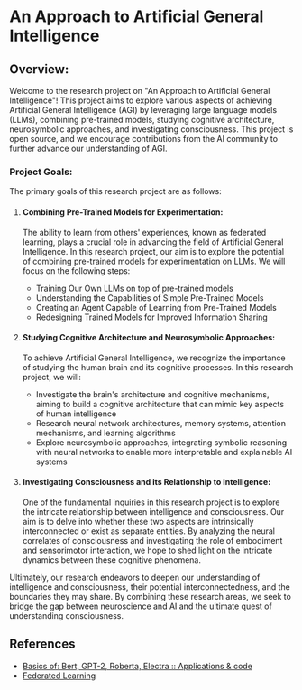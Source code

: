 <!DOCTYPE html>
<html>
<head>
  <title>An Approach to Artificial General Intelligence</title>
</head>
<body>
  <h1>An Approach to Artificial General Intelligence</h1>
  <h2>Overview:</h2>
  <p>Welcome to the research project on "An Approach to Artificial General Intelligence"! This project aims to explore various aspects of achieving Artificial General Intelligence (AGI) by leveraging large language models (LLMs), combining pre-trained models, studying cognitive architecture, neurosymbolic approaches, and investigating consciousness. This project is open source, and we encourage contributions from the AI community to further advance our understanding of AGI.</p>

  <h3>Project Goals:</h3>
  <p>The primary goals of this research project are as follows:</p>
  <ol>
    <li>
      <h4>Combining Pre-Trained Models for Experimentation:</h4>
      <p>The ability to learn from others' experiences, known as federated learning, plays a crucial role in advancing the field of Artificial General Intelligence. In this research project, our aim is to explore the potential of combining pre-trained models for experimentation on LLMs. We will focus on the following steps:</p>
      <ul>
        <li>Training Our Own LLMs on top of pre-trained models</li>
        <li>Understanding the Capabilities of Simple Pre-Trained Models</li>
        <li>Creating an Agent Capable of Learning from Pre-Trained Models</li>
        <li>Redesigning Trained Models for Improved Information Sharing</li>
      </ul>
    </li>
    <li>
      <h4>Studying Cognitive Architecture and Neurosymbolic Approaches:</h4>
      <p>To achieve Artificial General Intelligence, we recognize the importance of studying the human brain and its cognitive processes. In this research project, we will:</p>
      <ul>
        <li>Investigate the brain's architecture and cognitive mechanisms, aiming to build a cognitive architecture that can mimic key aspects of human intelligence</li>
        <li>Research neural network architectures, memory systems, attention mechanisms, and learning algorithms</li>
        <li>Explore neurosymbolic approaches, integrating symbolic reasoning with neural networks to enable more interpretable and explainable AI systems</li>
      </ul>
    </li>
    <li>
      <h4>Investigating Consciousness and its Relationship to Intelligence:</h4>
      <p>One of the fundamental inquiries in this research project is to explore the intricate relationship between intelligence and consciousness. Our aim is to delve into whether these two aspects are intrinsically interconnected or exist as separate entities. By analyzing the neural correlates of consciousness and investigating the role of embodiment and sensorimotor interaction, we hope to shed light on the intricate dynamics between these cognitive phenomena.</p>
    </li>
  </ol>

  <p>Ultimately, our research endeavors to deepen our understanding of intelligence and consciousness, their potential interconnectedness, and the boundaries they may share. By combining these research areas, we seek to bridge the gap between neuroscience and AI and the ultimate quest of understanding consciousness.</p>

  <h2>References</h2>
  <ul>
    <li><a href="https://www.kaggle.com/mokinjay/llm-test/edit">Basics of: Bert, GPT-2, Roberta, Electra :: Applications & code</a></li>
    <li><a href="https://arxiv.org/pdf/1908.07873">Federated Learning</a></li>
  </ul>
</body>
</html>
